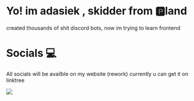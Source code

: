 <h1> Yo! im <b> adasiek </b>, skidder from 🅿️land </h1>

<p> created thousands of shit discord bots, now im trying to learn frontend</p>

<h1> Socials 💻 </h1> 

<p> All socials will be availble on my <a href="http://adasiek.xyz" target="_blank" style="text-decoration: none">website (rework)</a> currently u can get it on <a href="https://linktr.ee/adasiek" target="_blank" style="text-decoration: none" > linktree</a> </p>

![](https://komarev.com/ghpvc/?username=adasiek193&color=blue)
